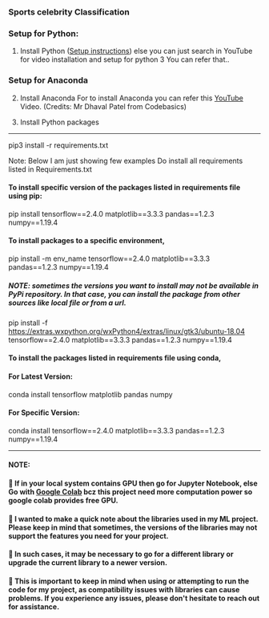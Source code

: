 
### Sports celebrity Classification
### Setup for Python:

1. Install Python ([Setup instructions](https://wiki.python.org/moin/BeginnersGuide))
 else you can just search in YouTube for video installation and setup for python 3 You can refer that..

### Setup for Anaconda
2. Install Anaconda 
For to install Anaconda you can refer this [YouTube](https://youtu.be/Vt6loGK9Adc) Video. (Credits: Mr Dhaval Patel from Codebasics)

3. Install Python packages

----
pip3 install -r requirements.txt

Note: Below I am just showing few examples Do install all requirements listed in Requirements.txt
#### To install specific version of the packages listed in requirements file using pip:

pip install tensorflow==2.4.0 matplotlib==3.3.3 pandas==1.2.3 numpy==1.19.4

#### To install packages to a specific environment,
pip install -m env_name tensorflow==2.4.0 matplotlib==3.3.3 pandas==1.2.3 numpy==1.19.4

##### NOTE: sometimes the versions you want to install may not be available in PyPi repository. In that case, you can install the package from other sources like local file or from a url.

pip install -f https://extras.wxpython.org/wxPython4/extras/linux/gtk3/ubuntu-18.04 tensorflow==2.4.0 matplotlib==3.3.3 pandas==1.2.3 numpy==1.19.4

#### To install the packages listed in requirements file using conda,
#### For Latest Version:

conda install tensorflow matplotlib pandas numpy

#### For Specific Version:

conda install tensorflow==2.4.0 matplotlib==3.3.3 pandas==1.2.3 numpy==1.19.4

----

#### NOTE: 
#### 📌 If in your local system contains GPU then go for Jupyter Notebook, else Go with [Google Colab](https://colab.research.google.com/) bcz this project need more computation power so google colab provides free GPU. 

#### 📌 I wanted to make a quick note about the libraries used in my ML project. Please keep in mind that sometimes, the versions of the libraries may not support the features you need for your project. 
#### 📌 In such cases, it may be necessary to go for a different library or upgrade the current library to a newer version.
#### 📌 This is important to keep in mind when using or attempting to run the code for my project, as compatibility issues with libraries can cause problems. If you experience any issues, please don't hesitate to reach out for assistance.
